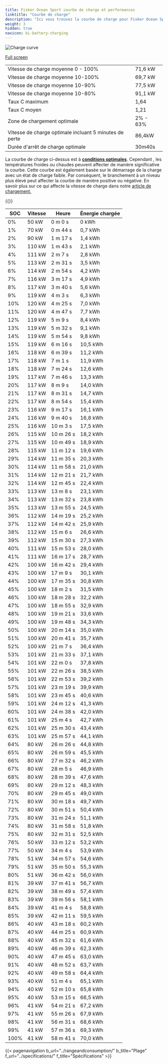 ```yaml
---
title: Fisker Ocean Sport courbe de charge et performances
linktitle: "Courbe de charge"
description: "Ici vous trouvez la courbe de charge pour Fisker Ocean Sport."
weight: 3
hidden: true
navicon: bi-battery-charging
---
```

<!-- markdownlint-disable MD033 -->
<img src="/images/models/fisker/ocean/ocean_sport/chargingcurve.svg" alt="Charge curve" class="img-fluid">

[Full screen](/images/models/fisker/ocean/ocean_sport/chargingcurve.svg)


<table class="table table-striped border">
<tbody>
<tr>
<td>Vitesse de charge moyenne 0 - 100%</td><td>71,6 kW</td>
</tr>
<tr>
<td>Vitesse de charge moyenne 10-100%</td><td>69,7 kW</td>
</tr>
<tr>
<td>Vitesse de charge moyenne 10-90%</td><td>77,5 kW</td>
</tr>
<tr>
<td>Vitesse de charge moyenne 10-80%</td><td>91,1 kW</td>
</tr>
<tr>
<td>Taux C maximum</td><td>1,64</td>
</tr>
<tr>
<td>Taux C moyen</td><td>1,21</td>
</tr>
<tr>
<td>Zone de chargement optimale</td><td>2% - 63%</td>
</tr>
<tr>
<td>Vitesse de charge optimale incluant 5 minutes de perte</td><td>86,4kW</td>
</tr>
<tr>
<td>Durée d'arrêt de charge optimale</td><td>30m40s</td>
</tr>
</tbody>
</table>


La courbe de charge ci-dessus est à **[conditions optimales](../../../../../technology/battery/charging/#temperature)**. Cependant , les températures froides ou chaudes peuvent affecter de manière significative la courbe. Cette courbe est également basée sur le démarrage de la charge avec un état de charge faible. Par conséquent, le branchement à un niveau plus élevé peut affecter la courbe de manière positive ou négative. En savoir plus sur ce qui affecte la vitesse de charge dans notre [article de chargement.](../../../../../technology/battery/charging/)


{{<evkxdisplayaddarticle />}}
<table class="table table-striped border">
<thead>
<tr><th>SOC</th><th>Vitesse</th><th>Heure</th><th>Énergie chargée</th></tr>
</thead>
<tbody>
<tr>
<td>0%</td><td>50 kW</td><td> 0 m 0 s </td><td>0 kWh </td>
</tr>
<tr>
<td>1%</td><td>70 kW</td><td> 0 m 44 s </td><td>0,7 kWh </td>
</tr>
<tr>
<td>2%</td><td>90 kW</td><td> 1 m 17 s </td><td>1,4 kWh </td>
</tr>
<tr>
<td>3%</td><td>110 kW</td><td> 1 m 43 s </td><td>2,1 kWh </td>
</tr>
<tr>
<td>4%</td><td>111 kW</td><td> 2 m 7 s </td><td>2,8 kWh </td>
</tr>
<tr>
<td>5%</td><td>113 kW</td><td> 2 m 31 s </td><td>3,5 kWh </td>
</tr>
<tr>
<td>6%</td><td>114 kW</td><td> 2 m 54 s </td><td>4,2 kWh </td>
</tr>
<tr>
<td>7%</td><td>116 kW</td><td> 3 m 17 s </td><td>4,9 kWh </td>
</tr>
<tr>
<td>8%</td><td>117 kW</td><td> 3 m 40 s </td><td>5,6 kWh </td>
</tr>
<tr>
<td>9%</td><td>119 kW</td><td> 4 m 3 s </td><td>6,3 kWh </td>
</tr>
<tr>
<td>10%</td><td>120 kW</td><td> 4 m 25 s </td><td>7,0 kWh </td>
</tr>
<tr>
<td>11%</td><td>120 kW</td><td> 4 m 47 s </td><td>7,7 kWh </td>
</tr>
<tr>
<td>12%</td><td>119 kW</td><td> 5 m 9 s </td><td>8,4 kWh </td>
</tr>
<tr>
<td>13%</td><td>119 kW</td><td> 5 m 32 s </td><td>9,1 kWh </td>
</tr>
<tr>
<td>14%</td><td>119 kW</td><td> 5 m 54 s </td><td>9,8 kWh </td>
</tr>
<tr>
<td>15%</td><td>119 kW</td><td> 6 m 16 s </td><td>10,5 kWh </td>
</tr>
<tr>
<td>16%</td><td>118 kW</td><td> 6 m 39 s </td><td>11,2 kWh </td>
</tr>
<tr>
<td>17%</td><td>118 kW</td><td> 7 m 1 s </td><td>11,9 kWh </td>
</tr>
<tr>
<td>18%</td><td>118 kW</td><td> 7 m 24 s </td><td>12,6 kWh </td>
</tr>
<tr>
<td>19%</td><td>117 kW</td><td> 7 m 46 s </td><td>13,3 kWh </td>
</tr>
<tr>
<td>20%</td><td>117 kW</td><td> 8 m 9 s </td><td>14,0 kWh </td>
</tr>
<tr>
<td>21%</td><td>117 kW</td><td> 8 m 31 s </td><td>14,7 kWh </td>
</tr>
<tr>
<td>22%</td><td>117 kW</td><td> 8 m 54 s </td><td>15,4 kWh </td>
</tr>
<tr>
<td>23%</td><td>116 kW</td><td> 9 m 17 s </td><td>16,1 kWh </td>
</tr>
<tr>
<td>24%</td><td>116 kW</td><td> 9 m 40 s </td><td>16,8 kWh </td>
</tr>
<tr>
<td>25%</td><td>116 kW</td><td> 10 m 3 s </td><td>17,5 kWh </td>
</tr>
<tr>
<td>26%</td><td>115 kW</td><td> 10 m 26 s </td><td>18,2 kWh </td>
</tr>
<tr>
<td>27%</td><td>115 kW</td><td> 10 m 49 s </td><td>18,9 kWh </td>
</tr>
<tr>
<td>28%</td><td>115 kW</td><td> 11 m 12 s </td><td>19,6 kWh </td>
</tr>
<tr>
<td>29%</td><td>114 kW</td><td> 11 m 35 s </td><td>20,3 kWh </td>
</tr>
<tr>
<td>30%</td><td>114 kW</td><td> 11 m 58 s </td><td>21,0 kWh </td>
</tr>
<tr>
<td>31%</td><td>114 kW</td><td> 12 m 21 s </td><td>21,7 kWh </td>
</tr>
<tr>
<td>32%</td><td>114 kW</td><td> 12 m 45 s </td><td>22,4 kWh </td>
</tr>
<tr>
<td>33%</td><td>113 kW</td><td> 13 m 8 s </td><td>23,1 kWh </td>
</tr>
<tr>
<td>34%</td><td>113 kW</td><td> 13 m 32 s </td><td>23,8 kWh </td>
</tr>
<tr>
<td>35%</td><td>113 kW</td><td> 13 m 55 s </td><td>24,5 kWh </td>
</tr>
<tr>
<td>36%</td><td>112 kW</td><td> 14 m 19 s </td><td>25,2 kWh </td>
</tr>
<tr>
<td>37%</td><td>112 kW</td><td> 14 m 42 s </td><td>25,9 kWh </td>
</tr>
<tr>
<td>38%</td><td>112 kW</td><td> 15 m 6 s </td><td>26,6 kWh </td>
</tr>
<tr>
<td>39%</td><td>112 kW</td><td> 15 m 30 s </td><td>27,3 kWh </td>
</tr>
<tr>
<td>40%</td><td>111 kW</td><td> 15 m 53 s </td><td>28,0 kWh </td>
</tr>
<tr>
<td>41%</td><td>111 kW</td><td> 16 m 17 s </td><td>28,7 kWh </td>
</tr>
<tr>
<td>42%</td><td>100 kW</td><td> 16 m 42 s </td><td>29,4 kWh </td>
</tr>
<tr>
<td>43%</td><td>100 kW</td><td> 17 m 9 s </td><td>30,1 kWh </td>
</tr>
<tr>
<td>44%</td><td>100 kW</td><td> 17 m 35 s </td><td>30,8 kWh </td>
</tr>
<tr>
<td>45%</td><td>100 kW</td><td> 18 m 2 s </td><td>31,5 kWh </td>
</tr>
<tr>
<td>46%</td><td>100 kW</td><td> 18 m 28 s </td><td>32,2 kWh </td>
</tr>
<tr>
<td>47%</td><td>100 kW</td><td> 18 m 55 s </td><td>32,9 kWh </td>
</tr>
<tr>
<td>48%</td><td>100 kW</td><td> 19 m 21 s </td><td>33,6 kWh </td>
</tr>
<tr>
<td>49%</td><td>100 kW</td><td> 19 m 48 s </td><td>34,3 kWh </td>
</tr>
<tr>
<td>50%</td><td>100 kW</td><td> 20 m 14 s </td><td>35,0 kWh </td>
</tr>
<tr>
<td>51%</td><td>100 kW</td><td> 20 m 41 s </td><td>35,7 kWh </td>
</tr>
<tr>
<td>52%</td><td>100 kW</td><td> 21 m 7 s </td><td>36,4 kWh </td>
</tr>
<tr>
<td>53%</td><td>101 kW</td><td> 21 m 33 s </td><td>37,1 kWh </td>
</tr>
<tr>
<td>54%</td><td>101 kW</td><td> 22 m 0 s </td><td>37,8 kWh </td>
</tr>
<tr>
<td>55%</td><td>101 kW</td><td> 22 m 26 s </td><td>38,5 kWh </td>
</tr>
<tr>
<td>56%</td><td>101 kW</td><td> 22 m 53 s </td><td>39,2 kWh </td>
</tr>
<tr>
<td>57%</td><td>101 kW</td><td> 23 m 19 s </td><td>39,9 kWh </td>
</tr>
<tr>
<td>58%</td><td>101 kW</td><td> 23 m 45 s </td><td>40,6 kWh </td>
</tr>
<tr>
<td>59%</td><td>101 kW</td><td> 24 m 12 s </td><td>41,3 kWh </td>
</tr>
<tr>
<td>60%</td><td>101 kW</td><td> 24 m 38 s </td><td>42,0 kWh </td>
</tr>
<tr>
<td>61%</td><td>101 kW</td><td> 25 m 4 s </td><td>42,7 kWh </td>
</tr>
<tr>
<td>62%</td><td>101 kW</td><td> 25 m 30 s </td><td>43,4 kWh </td>
</tr>
<tr>
<td>63%</td><td>101 kW</td><td> 25 m 57 s </td><td>44,1 kWh </td>
</tr>
<tr>
<td>64%</td><td>80 kW</td><td> 26 m 26 s </td><td>44,8 kWh </td>
</tr>
<tr>
<td>65%</td><td>80 kW</td><td> 26 m 59 s </td><td>45,5 kWh </td>
</tr>
<tr>
<td>66%</td><td>80 kW</td><td> 27 m 32 s </td><td>46,2 kWh </td>
</tr>
<tr>
<td>67%</td><td>80 kW</td><td> 28 m 5 s </td><td>46,9 kWh </td>
</tr>
<tr>
<td>68%</td><td>80 kW</td><td> 28 m 39 s </td><td>47,6 kWh </td>
</tr>
<tr>
<td>69%</td><td>80 kW</td><td> 29 m 12 s </td><td>48,3 kWh </td>
</tr>
<tr>
<td>70%</td><td>80 kW</td><td> 29 m 45 s </td><td>49,0 kWh </td>
</tr>
<tr>
<td>71%</td><td>80 kW</td><td> 30 m 18 s </td><td>49,7 kWh </td>
</tr>
<tr>
<td>72%</td><td>80 kW</td><td> 30 m 51 s </td><td>50,4 kWh </td>
</tr>
<tr>
<td>73%</td><td>80 kW</td><td> 31 m 24 s </td><td>51,1 kWh </td>
</tr>
<tr>
<td>74%</td><td>80 kW</td><td> 31 m 58 s </td><td>51,8 kWh </td>
</tr>
<tr>
<td>75%</td><td>80 kW</td><td> 32 m 31 s </td><td>52,5 kWh </td>
</tr>
<tr>
<td>76%</td><td>50 kW</td><td> 33 m 12 s </td><td>53,2 kWh </td>
</tr>
<tr>
<td>77%</td><td>50 kW</td><td> 34 m 4 s </td><td>53,9 kWh </td>
</tr>
<tr>
<td>78%</td><td>51 kW</td><td> 34 m 57 s </td><td>54,6 kWh </td>
</tr>
<tr>
<td>79%</td><td>51 kW</td><td> 35 m 50 s </td><td>55,3 kWh </td>
</tr>
<tr>
<td>80%</td><td>51 kW</td><td> 36 m 42 s </td><td>56,0 kWh </td>
</tr>
<tr>
<td>81%</td><td>39 kW</td><td> 37 m 41 s </td><td>56,7 kWh </td>
</tr>
<tr>
<td>82%</td><td>39 kW</td><td> 38 m 49 s </td><td>57,4 kWh </td>
</tr>
<tr>
<td>83%</td><td>39 kW</td><td> 39 m 56 s </td><td>58,1 kWh </td>
</tr>
<tr>
<td>84%</td><td>39 kW</td><td> 41 m 4 s </td><td>58,8 kWh </td>
</tr>
<tr>
<td>85%</td><td>39 kW</td><td> 42 m 11 s </td><td>59,5 kWh </td>
</tr>
<tr>
<td>86%</td><td>40 kW</td><td> 43 m 18 s </td><td>60,2 kWh </td>
</tr>
<tr>
<td>87%</td><td>40 kW</td><td> 44 m 25 s </td><td>60,9 kWh </td>
</tr>
<tr>
<td>88%</td><td>40 kW</td><td> 45 m 32 s </td><td>61,6 kWh </td>
</tr>
<tr>
<td>89%</td><td>40 kW</td><td> 46 m 39 s </td><td>62,3 kWh </td>
</tr>
<tr>
<td>90%</td><td>40 kW</td><td> 47 m 45 s </td><td>63,0 kWh </td>
</tr>
<tr>
<td>91%</td><td>40 kW</td><td> 48 m 52 s </td><td>63,7 kWh </td>
</tr>
<tr>
<td>92%</td><td>40 kW</td><td> 49 m 58 s </td><td>64,4 kWh </td>
</tr>
<tr>
<td>93%</td><td>40 kW</td><td> 51 m 4 s </td><td>65,1 kWh </td>
</tr>
<tr>
<td>94%</td><td>40 kW</td><td> 52 m 10 s </td><td>65,8 kWh </td>
</tr>
<tr>
<td>95%</td><td>40 kW</td><td> 53 m 15 s </td><td>66,5 kWh </td>
</tr>
<tr>
<td>96%</td><td>41 kW</td><td> 54 m 21 s </td><td>67,2 kWh </td>
</tr>
<tr>
<td>97%</td><td>41 kW</td><td> 55 m 26 s </td><td>67,9 kWh </td>
</tr>
<tr>
<td>98%</td><td>41 kW</td><td> 56 m 31 s </td><td>68,6 kWh </td>
</tr>
<tr>
<td>99%</td><td>41 kW</td><td> 57 m 36 s </td><td>69,3 kWh </td>
</tr>
<tr>
<td>100%</td><td>41 kW</td><td> 58 m 41 s </td><td>70,0 kWh </td>
</tr>
</tbody>
</table>


{{< pagenavigation b_url="../rangeandconsumption/" b_title="Plage" f_url="../specifications/" f_title="Spécifications" >}}
